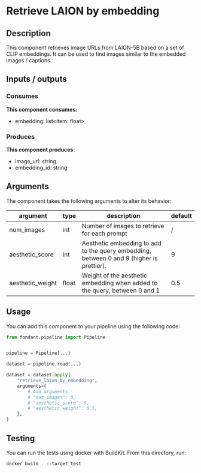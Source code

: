 # Retrieve LAION by embedding

## Description
This component retrieves image URLs from LAION-5B based on a set of CLIP embeddings. It can be 
used to find images similar to the embedded images / captions.


## Inputs / outputs

### Consumes
**This component consumes:**

- embedding: list<item: float>





### Produces
**This component produces:**

- image_url: string
- embedding_id: string



## Arguments

The component takes the following arguments to alter its behavior:

| argument | type | description | default |
| -------- | ---- | ----------- | ------- |
| num_images | int | Number of images to retrieve for each prompt | / |
| aesthetic_score | int | Aesthetic embedding to add to the query embedding, between 0 and 9 (higher is prettier). | 9 |
| aesthetic_weight | float | Weight of the aesthetic embedding when added to the query, between 0 and 1 | 0.5 |

## Usage

You can add this component to your pipeline using the following code:

```python
from fondant.pipeline import Pipeline


pipeline = Pipeline(...)

dataset = pipeline.read(...)

dataset = dataset.apply(
    "retrieve_laion_by_embedding",
    arguments={
        # Add arguments
        # "num_images": 0,
        # "aesthetic_score": 9,
        # "aesthetic_weight": 0.5,
    },
)
```

## Testing

You can run the tests using docker with BuildKit. From this directory, run:
```
docker build . --target test
```
